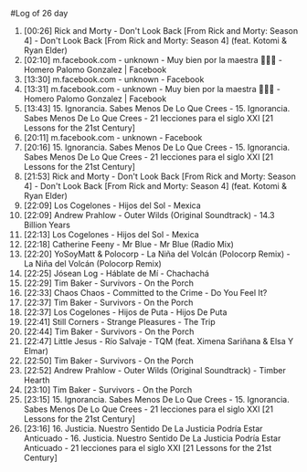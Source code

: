 #Log of 26 day

1. [00:26] Rick and Morty - Don't Look Back [From Rick and Morty: Season 4] - Don't Look Back [From Rick and Morty: Season 4] (feat. Kotomi & Ryan Elder)
1. [02:10] m.facebook.com - unknown - Muy bien por la maestra 🍓💖💖 - Homero Palomo Gonzalez | Facebook
1. [13:30] m.facebook.com - unknown - Facebook
1. [13:31] m.facebook.com - unknown - Muy bien por la maestra 🍓💖💖 - Homero Palomo Gonzalez | Facebook
1. [13:43] 15. Ignorancia. Sabes Menos De Lo Que Crees - 15. Ignorancia. Sabes Menos De Lo Que Crees - 21 lecciones para el siglo XXI [21 Lessons for the 21st Century]
1. [20:11] m.facebook.com - unknown - Facebook
1. [20:16] 15. Ignorancia. Sabes Menos De Lo Que Crees - 15. Ignorancia. Sabes Menos De Lo Que Crees - 21 lecciones para el siglo XXI [21 Lessons for the 21st Century]
1. [21:53] Rick and Morty - Don't Look Back [From Rick and Morty: Season 4] - Don't Look Back [From Rick and Morty: Season 4] (feat. Kotomi & Ryan Elder)
1. [22:09] Los Cogelones - Hijos del Sol - Mexica
1. [22:09] Andrew Prahlow - Outer Wilds (Original Soundtrack) - 14.3 Billion Years
1. [22:13] Los Cogelones - Hijos del Sol - Mexica
1. [22:18] Catherine Feeny - Mr Blue - Mr Blue (Radio Mix)
1. [22:20] YoSoyMatt & Polocorp - La Niña del Volcán (Polocorp Remix) - La Niña del Volcán (Polocorp Remix)
1. [22:25] Jósean Log - Háblate de Mí - Chachachá
1. [22:29] Tim Baker - Survivors - On the Porch
1. [22:33] Chaos Chaos - Committed to the Crime - Do You Feel It?
1. [22:37] Tim Baker - Survivors - On the Porch
1. [22:37] Los Cogelones - Hijos de Puta - Hijos De Puta
1. [22:41] Still Corners - Strange Pleasures - The Trip
1. [22:44] Tim Baker - Survivors - On the Porch
1. [22:47] Little Jesus - Río Salvaje - TQM (feat. Ximena Sariñana & Elsa Y Elmar)
1. [22:50] Tim Baker - Survivors - On the Porch
1. [22:52] Andrew Prahlow - Outer Wilds (Original Soundtrack) - Timber Hearth
1. [23:10] Tim Baker - Survivors - On the Porch
1. [23:15] 15. Ignorancia. Sabes Menos De Lo Que Crees - 15. Ignorancia. Sabes Menos De Lo Que Crees - 21 lecciones para el siglo XXI [21 Lessons for the 21st Century]
1. [23:16] 16. Justicia. Nuestro Sentido De La Justicia Podría Estar Anticuado - 16. Justicia. Nuestro Sentido De La Justicia Podría Estar Anticuado - 21 lecciones para el siglo XXI [21 Lessons for the 21st Century]
